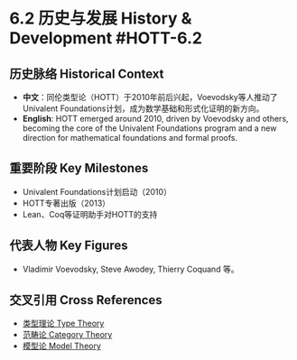 # 6.2 历史与发展 History & Development #HOTT-6.2

## 历史脉络 Historical Context

- **中文**：同伦类型论（HOTT）于2010年前后兴起，Voevodsky等人推动了Univalent Foundations计划，成为数学基础和形式化证明的新方向。
- **English**: HOTT emerged around 2010, driven by Voevodsky and others, becoming the core of the Univalent Foundations program and a new direction for mathematical foundations and formal proofs.

## 重要阶段 Key Milestones

- Univalent Foundations计划启动（2010）
- HOTT专著出版（2013）
- Lean、Coq等证明助手对HOTT的支持

## 代表人物 Key Figures

- Vladimir Voevodsky, Steve Awodey, Thierry Coquand 等。

## 交叉引用 Cross References

- [类型理论 Type Theory](../TypeTheory/README.md)
- [范畴论 Category Theory](../CategoryTheory/README.md)
- [模型论 Model Theory](../ModelTheory/README.md)
